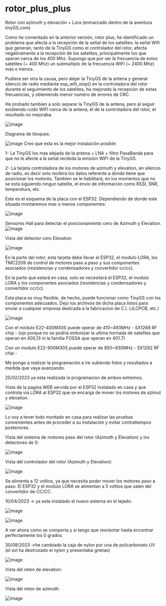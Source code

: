 # rotor_plus_plus
Rotor con azimuth y elevación + Lora (enmarcado dentro de la aventura tinyGS.com)

Como he comentado en la anterior versión, rotor plus, he identificado un problema que afecta a la recepción de la señal de los satelites: la señal Wifi que generan, tanto de la TinyGS como el controlador del rotor, afecta negativamente a la recepción de los satelites, principalmente los que operan cerca de los 400 Mhz.
Supongo que por ser la frecuencia de estos satelites (~ 400 Mhz) un submultiplo de la frecuencia WIFI (~ 2400 Mhz) mas o menos.

Pudiera ser otra la causa, pero alejar la TinyGS de la antena y generar silencio de radio mediante esp_wifi_stop() en la controladora del rotor durante el seguimiento de los satelites, ha mejorado la recepción de estas frecuencias, y obteniendo menor numero de errores de CRC.

He probado tambien a solo separar la TinyGS de la antena, pero al seguir existiendo ruido WIFI cerca de la antena, el de la controladora del rotor, el resultado no mejoraba.

![image](https://user-images.githubusercontent.com/48222471/219964735-e9b03ab3-8a8c-4862-ba71-bbfcd501dcd3.png)

Diagrama de bloques:

![image](https://user-images.githubusercontent.com/48222471/219963042-5a910ad9-36ba-454b-956b-77bf34b30299.png)
Creo que esta es la mejor instalación posible:

1- La TinyGS los mas alejada de la antena + LNA + filtro PasaBanda para que no le afecte a la señal recibida la emisión WIFI de la TinyGS.

2- La tarjeta controladora de los motores de azimuth y elevation, en silencio de radio, es decir solo recibira los datos referente a donde tiene que posicionar los motores. Tambien se le habilitará, en los momentos que no se esta siguiendo ningun satelite, el envio de información como RSSI, SNR, temperatura, etc.

Este es el esquema de la placa con el ESP32. Dependiendo de donde este situada montaremos mas o menos componentes:

![image](https://user-images.githubusercontent.com/48222471/219963378-4f51618b-5d57-4e55-a12d-66700e77d537.png)

Sensores Hall para detectar el posicionamiento cero de Azimuth y Elevation.
![image](https://github.com/redmilenium/rotor_plus_plus/assets/48222471/42dc8794-e372-4689-bfd3-c7b47c55f372)

Vista del detector cero Elevation

![image](https://user-images.githubusercontent.com/48222471/231794455-12560071-c641-43c6-85d1-e8e2d587c228.png)

En la parte del rotor, esta tarjeta debe llevar el ESP32, el modulo LORA, los TMC2209 de control de motores paso a paso y sus componentes asociados (resistencias y condensadores y convertidor cc/cc).

En la parte que estará en casa, solo se necesitará el ESP32, el modulo LORA y los componentes asociados  (resistencias y condensadores y convertidor cc/cc).

Esta placa es muy flexible, de hecho, puede funcionar como TinyGS con los componentes adecuados.
Dejo los archivos de dicha placa listos para enviar a cualquier empresa dedicada a la fabricacion de C.I. (JLCPCB, etc.)

![image](https://user-images.githubusercontent.com/48222471/219966046-f227f057-6386-4066-afda-18ccc9022e40.png)


Con el módulo E22-400M30S puede operar de 410~493MHz - SX1268 RF chip - (ojo porque no se podría sintonizar la ultima hornada de satelites que operan en 400,13 ni la familia FOSSA que operan en 401.7)

Con un modulo E22-900M30S puede operar de 850~930MHz - SX1262 RF chip -

Me pongo a realizar la programación e ire subiendo fotos y resultados a medida que vaya avanzando.

25/02/2023 ya esta realizada la programacion de ambos extremos.

Vista de la pagina WEB servida por el ESP32 instalado en casa y que controla via LORA al ESP32 que se encarga de mover los motores de azimut y elevation.

![image](https://user-images.githubusercontent.com/48222471/221374341-191dabd5-d8c4-4824-a7d7-b8d8a2322108.png)

Lo voy a tener todo montado en casa para realizar las pruebas convenientes antes de proceder a su instalación y evitar contratiempos posteriores.

Vista del sistema de motores paso  del rotor (Azimuth y Elevation) y los detectores de 0:

![image](https://github.com/redmilenium/rotor_plus_plus/assets/48222471/6ee18a5b-68c9-4df7-bd82-c7e071d6ac39)


Vista del controlador del rotor (Azimuth y Elevation):

![image](https://user-images.githubusercontent.com/48222471/221374682-a0b94fe0-2fc1-4f22-a8ab-ef1962c6639c.png)

Se alimenta a 12 voltios, ya que necesita poder mover los motores paso a paso. El ESP32 y el modulo LORA se alimentan a 5 voltios que salen del convertidor de CC/CC.

10/04/2023 -> ya esta instalado el nuevo sistema en el tejado:

![image](https://user-images.githubusercontent.com/48222471/230955860-d7cad3e2-adc7-40ea-bcfe-669ab9abc24b.png)

![image](https://user-images.githubusercontent.com/48222471/230956003-ce19a738-85c5-4e5d-8844-98d09d81516f.png)

A ver ahora como se comporta y si tengo que reorientar hasta encontrar perfectamente los 0 grados.

30/08/2023 ->he cambiado la caja de nylon por una de policarbonato UV (el sol ha destrozado el nylon y presentaba grietas)

![image](https://github.com/redmilenium/rotor_plus_plus/assets/48222471/31801ae6-7bb0-444d-9250-035714d45242)

Vista del reten de elevation:

![image](https://github.com/redmilenium/rotor_plus_plus/assets/48222471/6d7efb9f-e5a7-4fcf-b036-d7def78ef9c7)

Vista del reten de azimuth:

![image](https://github.com/redmilenium/rotor_plus_plus/assets/48222471/630b165a-2960-4ea4-aa28-b509d6ddd306)










